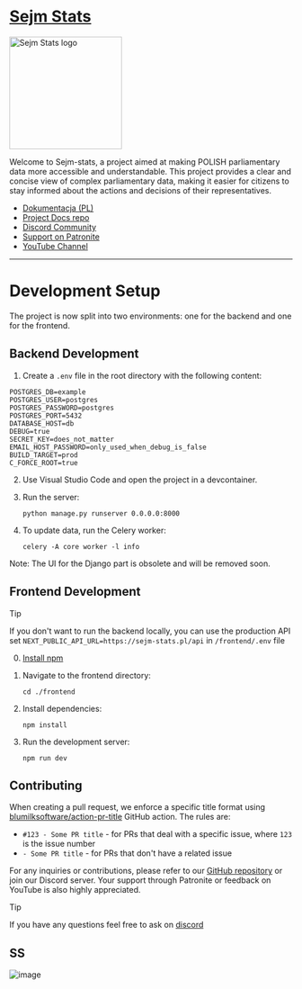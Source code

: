 # [Sejm Stats](https://sejm-stats.pl/)
<img src="src/sejm_app/static/img/logo.png" alt="Sejm Stats logo" width="200"/>

Welcome to Sejm-stats, a project aimed at making POLISH parliamentary data more accessible and understandable. This project provides a clear and concise view of complex parliamentary data, making it easier for citizens to stay informed about the actions and decisions of their representatives.

- [Dokumentacja (PL)](https://docs.sejm-stats.pl/)
- [Project Docs repo](https://github.com/michalskibinski109/sejm-stats-docs)
- [Discord Community](https://discord.gg/sejm-stats)
- [Support on Patronite](https://patronite.pl/sejm-stats)
- [YouTube Channel](https://www.youtube.com/@sejm-stats)

---

# Development Setup

The project is now split into two environments: one for the backend and one for the frontend.

## Backend Development

1. Create a `.env` file in the root directory with the following content:

```
POSTGRES_DB=example
POSTGRES_USER=postgres
POSTGRES_PASSWORD=postgres
POSTGRES_PORT=5432
DATABASE_HOST=db
DEBUG=true
SECRET_KEY=does_not_matter
EMAIL_HOST_PASSWORD=only_used_when_debug_is_false
BUILD_TARGET=prod
C_FORCE_ROOT=true
```

2. Use Visual Studio Code and open the project in a devcontainer.

3. Run the server:
   ```
   python manage.py runserver 0.0.0.0:8000
   ```

4. To update data, run the Celery worker:
   ```
   celery -A core worker -l info
   ```

Note: The UI for the Django part is obsolete and will be removed soon.

## Frontend Development

> [!TIP]
> If you don't want to run the backend locally, you can use the production API 
> set `NEXT_PUBLIC_API_URL=https://sejm-stats.pl/api` in `/frontend/.env` file
0. [Install npm](https://docs.npmjs.com/downloading-and-installing-node-js-and-npm)

1. Navigate to the frontend directory:
   ```
   cd ./frontend
   ```

2. Install dependencies:
   ```
   npm install
   ```

3. Run the development server:
   ```
   npm run dev
   ```


## Contributing

When creating a pull request, we enforce a specific title format using [blumilksoftware/action-pr-title](https://github.com/blumilksoftware/action-pr-title) GitHub action. The rules are:
- `#123 - Some PR title` - for PRs that deal with a specific issue, where `123` is the issue number
- `- Some PR title` - for PRs that don't have a related issue

For any inquiries or contributions, please refer to our [GitHub repository](https://github.com/michalskibinski109/sejm-stats) or join our Discord server. Your support through Patronite or feedback on YouTube is also highly appreciated.


> [!TIP]
> If you have any questions feel free to ask on [discord](https://discord.com/invite/zH2J3z5Wbf)

## SS

![image](https://github.com/user-attachments/assets/a83698b9-7975-46aa-8f6e-3bd2f13cc900)

